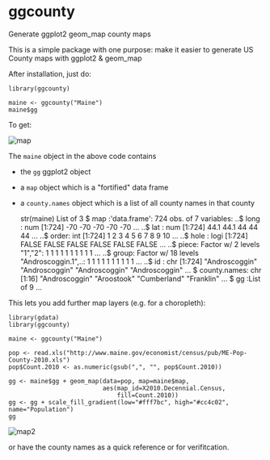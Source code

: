 ggcounty
========

Generate ggplot2 geom_map county maps

This is a simple package with one purpose: make it easier to generate US County maps with ggplot2 & geom_map

After installation, just do:

    library(ggcounty)
    
    maine <- ggcounty("Maine")
    maine$gg
    
To get:

![map](https://rawgit.com/hrbrmstr/ggcounty/master/maine.svg)

The `maine` object in the above code contains

- the `gg` ggplot2 object
- a `map` object which is a "fortified" data frame
- a `county.names` object which is a list of all county names in that county

    str(maine)
    List of 3
     $ map         :'data.frame':	724 obs. of  7 variables:
      ..$ long : num [1:724] -70 -70 -70 -70 -70 ...
      ..$ lat  : num [1:724] 44.1 44.1 44 44 44 ...
      ..$ order: int [1:724] 1 2 3 4 5 6 7 8 9 10 ...
      ..$ hole : logi [1:724] FALSE FALSE FALSE FALSE FALSE FALSE ...
      ..$ piece: Factor w/ 2 levels "1","2": 1 1 1 1 1 1 1 1 1 1 ...
      ..$ group: Factor w/ 18 levels "Androscoggin.1",..: 1 1 1 1 1 1 1 1 1 1 ...
      ..$ id   : chr [1:724] "Androscoggin" "Androscoggin" "Androscoggin" "Androscoggin" ...
     $ county.names: chr [1:16] "Androscoggin" "Aroostook" "Cumberland" "Franklin" ...
     $ gg          :List of 9
     ...
 
This lets you add further map layers (e.g. for a choropleth):


    library(gdata)
    library(ggcounty)
    
    maine <- ggcounty("Maine")

    pop <- read.xls("http://www.maine.gov/economist/census/pub/ME-Pop-County-2010.xls")
    pop$Count.2010 <- as.numeric(gsub(",", "", pop$Count.2010))

    gg <- maine$gg + geom_map(data=pop, map=maine$map, 
                              aes(map_id=X2010.Decennial.Census, 
                                  fill=Count.2010)) 
    gg <- gg + scale_fill_gradient(low="#fff7bc", high="#cc4c02", name="Population")
    gg


![map2](https://rawgit.com/hrbrmstr/ggcounty/master/mainechoro.svg)

or have the county names as a quick reference or for verifitcation.
